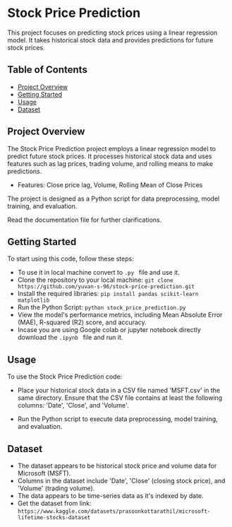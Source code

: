 # Stock Price Prediction

This project focuses on predicting stock prices using a linear regression model. It takes historical stock data and provides predictions for future stock prices.

## Table of Contents

- [Project Overview](#project-overview)
- [Getting Started](#getting-started)
- [Usage](#usage)
- [Dataset](#dataset)

## Project Overview

The Stock Price Prediction project employs a linear regression model to predict future stock prices. It processes historical stock data and uses features such as lag prices, trading volume, and rolling means to make predictions.

- Features: Close price lag, Volume, Rolling Mean of Close Prices

The project is designed as a Python script for data preprocessing, model training, and evaluation.

Read the documentation file for further clarifications.

## Getting Started

To start using this code, follow these steps:
- To use it in local machine convert to `.py ` file and use it.
- Clone the repository to your local machine:
  `git clone https://github.com/yuvan-s-96/stock-price-prediction.git`
- Install the required libraries:
`pip install pandas scikit-learn matplotlib`
- Run the Python Script:
`python stock_price_prediction.py`
- View the model's performance metrics, including Mean Absolute Error (MAE), R-squared (R2) score, and accuracy.
- Incase you are using Google colab or jupyter notebook directly download the `.ipynb ` file and run it.

## Usage
To use the Stock Price Prediction code:

- Place your historical stock data in a CSV file named 'MSFT.csv' in the same directory. Ensure that the CSV file contains at least the following columns: 'Date', 'Close', and 'Volume'.

- Run the Python script to execute data preprocessing, model training, and evaluation.

## Dataset
- The dataset appears to be historical stock price and volume data for Microsoft (MSFT).
- Columns in the dataset include 'Date', 'Close' (closing stock price), and 'Volume' (trading volume).
- The data appears to be time-series data as it's indexed by date.
- Get the dataset from link:
`https://www.kaggle.com/datasets/prasoonkottarathil/microsoft-lifetime-stocks-dataset`

